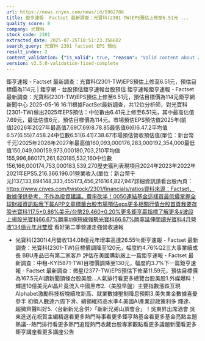 ```yaml
---
url: https://news.cnyes.com/news/id/5982786
title: 鉅亨速報- Factset 最新調查：光寶科(2301-TW)EPS預估上修至6.51元 ...
quality_score: 8
company: 光寶科
stock_code: 2301
extracted_date: 2025-07-25T18:51:23.356602
search_query: 光寶科 2301 factset EPS 預估
result_index: 2
content_validation: {"is_valid": true, "reason": "Valid content about 2301"}
version: v3.5.0-validation-fixed-complete
---
```


鉅亨速報 - Factset 最新調查：光寶科(2301-TW)EPS預估上修至6.51元，預估目標價為114元 | 鉅亨網 - 台股預估‌‌鉅亨速報台股預估 鉅亨速報鉅亨速報 - Factset 最新調查：光寶科(2301-TW)EPS預估上修至6.51元，預估目標價為114元鉅亨網新聞中心 2025-05-16 16:11‌根據FactSet最新調查，共12位分析師，對光寶科(2301-TW)做出2025年EPS預估：中位數由6.41元上修至6.51元，其中最高估值7.69元，最低估值6元，預估目標價為114元。市場預估EPS預估值2025年(前值)2026年2027年最高值7.69(7.69)8.78.85最低值6(6)6.47.2平均值6.57(6.55)7.458.24中位數6.51(6.41)7.38.67市場預估營收‌預估值(單位：新台幣千元)2025年2026年2027年最高值160,093,000176,283,000192,354,000最低值150,049,000159,973,000180,703,210平均值155,996,860171,261,620185,532,160中位數156,166,000174,753,000183,539,270歷史獲利表現項目2024年2023年2022年2021年EPS5.216.366.196.01營業收入(單位：新台幣千元)137,133,894148,333,455173,456,216164,827,947詳細資訊請看台股內頁：https://www.cnyes.com/twstock/2301/financials/ratios資料來源：Factset，數據僅供參考，不作為投資建議。費率砍半！0050連結基金這樣買最低​價掌握全球財經資訊點我下載APP文章標籤台股市場預估eps更多相關行情台股首頁我要存股光寶科117.5+0.86%美元/台幣29.460+0.20%更多鉅亨贏指標了解更多#波段上揚股光寶科66.67%勝率#極短線強勢光寶科66.67%勝率延伸閱讀光寶科4月營收134億元年月雙增 看好第二季營運走強營收速報
- 光寶科(2301)4月營收134.08億元年增率高達26.55％鉅亨速報 - Factset 最新調查：光寶科(2301-TW)目標價調降至120元，幅度約4.76%Q2三大事業續成長 BBU產品已有第二家客戶 評估在美國購新廠‌上一篇鉅亨速報 - Factset 最新調查：中租-KY(5871-TW)目標價調降至130元，幅度約3.7%下一篇鉅亨速報 - Factset 最新調查：微星(2377-TW)EPS預估下修至11.59元，預估目標價為167.5元‌‌AI讀新聞頭條台股美股...人氣排行看更多總覽台股美股1.外媒爆料！輝達10億美元AI晶片竟流入中國黑市2.〈美股早盤〉主要指數漲跌互現 Alphabet激勵科技板塊續攻新高、就業數據壓制降息預期3.美失業金數據喜憂參半 初領人數連六周下滑、續領維持高水準4.美國AI產業迎政策利多 輝達、超微齊聲叫好5.〈台新新光合併〉「新新兄弟山頂會合」！吳東昇出席酒會 吳東進送花祝賀‌主編精選看更多‌熱門時事看更多‌‌‌‌‌‌‌‌‌‌‌‌‌‌‌‌‌鉅亨熱基金看更多基金亮點主題熱議‌‌‌‌--‌‌‌‌熱門排行看更多熱門追蹤熱門收藏‌‌‌‌‌‌‌‌‌台股專家觀點看更多議題新聞看更多鉅亨講座看更多講座公告‌‌‌‌‌‌‌‌